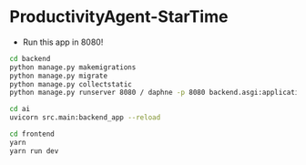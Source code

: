 # ProductivityAgent-StarTime

- Run this app in 8080!
```bash
cd backend
python manage.py makemigrations
python manage.py migrate
python manage.py collectstatic
python manage.py runserver 8080 / daphne -p 8080 backend.asgi:application / daphne 0.0.0.0:$PORT backend.asgi:application (for deployment)
```

```bash
cd ai
uvicorn src.main:backend_app --reload
```

```bash
cd frontend
yarn
yarn run dev
```
